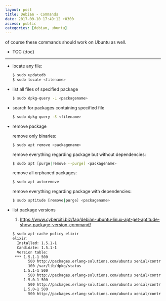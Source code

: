 ```yaml
---
layout: post
title: Debian - Commands
date: 2017-09-10 17:49:12 +0300
access: public
categories: [debian, ubuntu]
---
```


of course these commands should work on Ubuntu as well.

<!-- more -->

* TOC
{:toc}
<hr>

- locate any file:

  ```sh
  $ sudo updatedb
  $ sudo locate <filename>
  ```

- list all files of specified package

  ```sh
  $ sudo dpkg-query -L <packagename>
  ```

- search for packages containing specified file

  ```sh
  $ sudo dpkg-query -S <filename>
  ```

- remove package

  remove only binaries:

  ```sh
  $ sudo apt remove <packagename>
  ```

  remove everything regarding package but without dependencies:

  ```sh
  $ sudo apt [purge|remove --purge] <packagename>
  ```

  remove all orphaned packages:

  ```sh
  $ sudo apt autoremove
  ```

  remove everything regarding package with dependencies:

  ```sh
  $ sudo aptitude [remove|purge] <packagename>
  ```

- list package versions

  1. <https://www.cyberciti.biz/faq/debian-ubuntu-linux-apt-get-aptitude-show-package-version-command/>

  ```sh
  $ sudo apt-cache policy elixir
  elixir:
    Installed: 1.5.1-1
    Candidate: 1.5.1-1
    Version table:
   *** 1.5.1-1 500
         500 http://packages.erlang-solutions.com/ubuntu xenial/contrib amd64 Packages
         100 /var/lib/dpkg/status
       1.5.1-1 500
         500 http://packages.erlang-solutions.com/ubuntu xenial/contrib i386 Packages
       1.5.0-1 500
         500 http://packages.erlang-solutions.com/ubuntu xenial/contrib amd64 Packages
       1.5.0-1 500
         500 http://packages.erlang-solutions.com/ubuntu xenial/contrib i386 Packages
  ```
